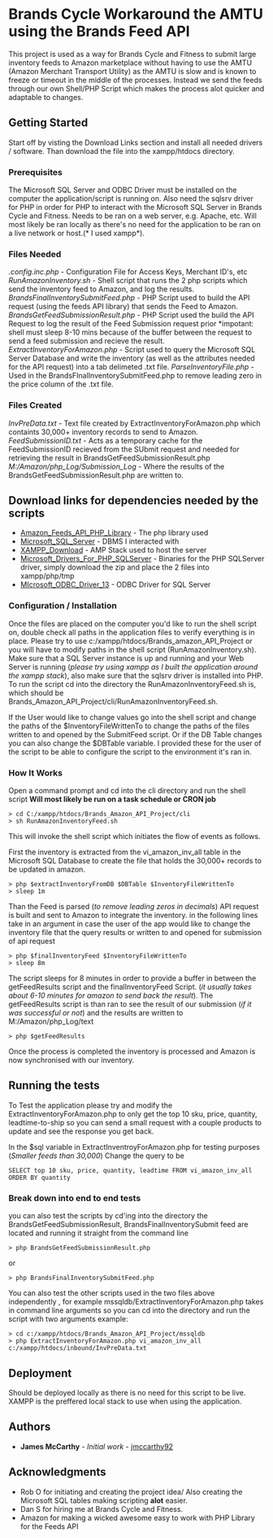 # Brands Cycle Workaround the AMTU using the Brands Feed API

This project is used as a way for Brands Cycle and Fitness to submit large inventory feeds to Amazon marketplace without having to use the AMTU (Amazon Merchant Transport Utility) as the AMTU is slow and is known to freeze or timeout in the middle of the processes. Instead we send the feeds through our own Shell/PHP Script which makes the process alot quicker and adaptable to changes. 


## Getting Started

Start off by visting the Download Links section and install all needed drivers / software. Than download the file into the xampp/htdocs directory.


### Prerequisites

The Microsoft SQL Server and ODBC Driver must be installed on the computer the application/script is running on. Also need the sqlsrv driver for PHP in order for PHP to interact with the Microsoft SQL Server in Brands Cycle and Fitness. Needs to be ran on a web server, e.g. Apache, etc. Will most likely be ran locally as there's no need for the application to be ran on a live network or host.(* I used xampp*).



### Files Needed 

*.config.inc.php* - Configuration File for Access Keys, Merchant ID's, etc
*RunAmazonInventory.sh* - Shell script that runs the 2 php scripts which send the inventory feed to Amazon, and log the results.
*BrandsFinalInventorySubmitFeed.php* - PHP Script used to build the API request (using the feeds API library) that sends the Feed to Amazon.
*BrandsGetFeedSubmissionResult.php* - PHP Script used the build the API Request to log the result of the Feed Submission request prior *impotant: shell must sleep 8-10 mins because of the buffer between the request to send a feed submission and recieve the result.  
*ExtractInventoryForAmazon.php* - Script used to query the Microsoft SQL Server Database and write the inventory (as well as the attributes needed for the API request) into a tab delimeted .txt file.
*ParseInventoryFile.php* - Used in the BrandsFInalInventorySubmitFeed.php to remove leading zero in the price column of the .txt file.


### Files Created

*InvPreData.txt* - Text file created by ExtractInventoryForAmazon.php which containts 30,000+ inventory records to send to Amazon.
*FeedSubmissionID.txt* - Acts as a temporary cache for the FeedSubmissionID recieved from the SUbmit request and needed for retrieving the result in BrandsGetFeedSubmissionResult.php
*M:/Amazon/php_Log/Submission_Log* - Where the results of the BrandsGetFeedSubmissionResult.php are written to.


## Download links for dependencies needed by the scripts

* [Amazon_Feeds_API_PHP_Library](https://developer.amazonservices.com/doc/bde/feeds/v20090101/php.html) - The php library used
* [Microsoft_SQL_Server](https://www.microsoft.com/en-us/sql-server/sql-server-2016) - DBMS I interacted with
* [XAMPP_Download](https://www.apachefriends.org/download.html) - AMP Stack used to host the server
* [Microsoft_Drivers_For_PHP_SQLServer](https://github.com/Microsoft/msphpsql/releases) - Binaries for the PHP SQLServer driver, simply download the zip and place the 2 files into xampp/php/tmp
* [MIcrosoft_ODBC_Driver_13](https://www.microsoft.com/en-us/download/details.aspx?id=50420) - ODBC Driver for SQL Server


### Configuration / Installation

Once the files are placed on the computer you'd like to run the shell script on, double check all paths in the application files to verify everything is in place. Please try to use c:/xampp/htdocs/Brands_amazon_API_Project or you will have to modify paths in the shell script (RunAmazonInventory.sh). Make sure that a SQL Server instance is up and running and your Web Server is running (*please try using xampp as I built the application around the xampp stack*), also make sure that the sqlsrv driver is installed into PHP. To run the script cd into the directory the RunAmazonInventoryFeed.sh is, which should be Brands_Amazon_API_Project/cli/RunAmazonInventoryFeed.sh.

If the User would like to change values go into the shell script and change the paths of the $InventoryFileWrittenTo to change the paths of the files written to and opened by the SubmitFeed script. Or if the DB Table changes you can also change the $DBTable variable. I provided these for the user of the script to be able to configure the script to the environment it's ran in.



### How It Works

Open a command prompt and cd into the cli directory and run the shell script
**Will most likely be run on a task schedule or CRON job**

```
> cd C:/xampp/htdocs/Brands_Amazon_API_Project/cli
> sh RunAmazonInventoryFeed.sh 
```

This will invoke the shell script which initiates the flow of events as follows.

First the inventory is extracted from the vi_amazon_inv_all table in the Microsoft SQL Database to create the file that holds the 30,000+ records to be updated in amazon.

```
> php $extractInventoryFromDB $DBTable $InventoryFileWrittenTo
> sleep 1m
```
Than the Feed is parsed (*to remove leading zeros in decimals*) API request is built and sent to Amazon to integrate the inventory. in the following lines take in an argument in case the user of the app would like to change the inventory file that the query results or written to and opened for submission of api request

```
> php $finalInventoryFeed $InventoryFileWrittenTo
> sleep 8m
```
The script sleeps for 8 minutes in order to provide a buffer in between the getFeedResults script and the finalInventoryFeed Script. (*it usually takes about 6-10 minutes for amazon to send back the result*). The getFeedResults script is than ran to see the result of our submission (*if it was successful 
or not*) and the results are written to M:/Amazon/php_Log/text

```
> php $getFeedResults
```

Once the process is completed the inventory is processed and Amazon is now synchronised with our inventory.


## Running the tests

To Test the  application please try and modify the ExtractInventoryForAmazon.php to only get the top 10 sku, price, quantity, leadtime-to-ship so you can send a small request with a couple products to update and see the response you get back.

In the $sql variable in ExtractInventroyForAmazon.php for testing purposes (*Smaller feeds than 30,000*) Change the query to be

```
SELECT top 10 sku, price, quantity, leadtime FROM vi_amazon_inv_all ORDER BY quantity
```


### Break down into end to end tests

you can also test the scripts by cd'ing into the directory the BrandsGetFeedSubmissionResult, BrandsFinalInventorySubmit feed are located and running it straight from the command line

```
> php BrandsGetFeedSubmissionResult.php
```
or
```
> php BrandsFinalInventorySubmitFeed.php
```
You can also test the other scripts used in the two files above independently , for example mssqldb/ExtractInventoryForAmazon.php takes in command line arguments so you can cd into the directory and run the script with two arguments example:
```
> cd c:/xampp/htdocs/Brands_Amazon_API_Project/mssqldb
> php ExtractInventoryForAmazon.php vi_amazon_inv_all c:/xampp/htdocs/inbound/InvPreData.txt
```

  
## Deployment

Should be deployed locally as there is no need for this script to be live. XAMPP is the preffered local stack to use when using the application.


## Authors

* **James McCarthy** - *Initial work* - [jmccarthy92](https://github.com/jmccarthy92)


## Acknowledgments

* Rob O for initiating and creating the project idea/ Also creating the Microsoft SQL tables making scripting **alot** easier.
* Dan S for hiring me at Brands Cycle and Fitness.
* Amazon for making a wicked awesome easy to work with PHP Library for the Feeds API

